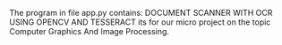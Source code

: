 The program in file app.py contains:
DOCUMENT SCANNER WITH OCR USING OPENCV AND TESSERACT
its for our micro project on the topic Computer Graphics And Image Processing.
